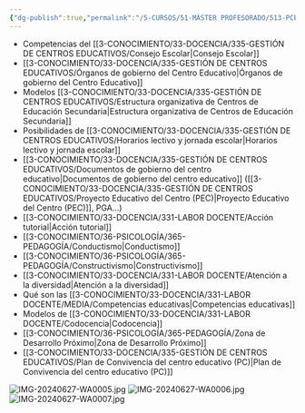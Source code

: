 ```yaml
---
{"dg-publish":true,"permalink":"/5-CURSOS/51-MÁSTER PROFESORADO/513-PCE/Contenidos examen PCE/"}
---
```


- Competencias del [[3-CONOCIMIENTO/33-DOCENCIA/335-GESTIÓN DE CENTROS EDUCATIVOS/Consejo Escolar\|Consejo Escolar]]
- [[3-CONOCIMIENTO/33-DOCENCIA/335-GESTIÓN DE CENTROS EDUCATIVOS/Órganos de gobierno del Centro Educativo\|Órganos de gobierno del Centro Educativo]]
- Modelos [[3-CONOCIMIENTO/33-DOCENCIA/335-GESTIÓN DE CENTROS EDUCATIVOS/Estructura organizativa de Centros de Educación Secundaria\|Estructura organizativa de Centros de Educación Secundaria]]
- Posibilidades de [[3-CONOCIMIENTO/33-DOCENCIA/335-GESTIÓN DE CENTROS EDUCATIVOS/Horarios lectivo y jornada escolar\|Horarios lectivo y jornada escolar]]
- [[3-CONOCIMIENTO/33-DOCENCIA/335-GESTIÓN DE CENTROS EDUCATIVOS/Documentos de gobierno del centro educativo\|Documentos de gobierno del centro educativo]] ([[3-CONOCIMIENTO/33-DOCENCIA/335-GESTIÓN DE CENTROS EDUCATIVOS/Proyecto Educativo del Centro (PEC)\|Proyecto Educativo del Centro (PEC)]], PGA...)
- [[3-CONOCIMIENTO/33-DOCENCIA/331-LABOR DOCENTE/Acción tutorial\|Acción tutorial]]
- [[3-CONOCIMIENTO/36-PSICOLOGÍA/365-PEDAGOGÍA/Conductismo\|Conductismo]]
- [[3-CONOCIMIENTO/36-PSICOLOGÍA/365-PEDAGOGÍA/Constructivismo\|Constructivismo]]
- [[3-CONOCIMIENTO/33-DOCENCIA/331-LABOR DOCENTE/Atención a la diversidad\|Atención a la diversidad]]
- Qué son las [[3-CONOCIMIENTO/33-DOCENCIA/331-LABOR DOCENTE/MEDIA/Competencias educativas\|Competencias educativas]]
- Modelos de [[3-CONOCIMIENTO/33-DOCENCIA/331-LABOR DOCENTE/Codocencia\|Codocencia]]
- [[3-CONOCIMIENTO/36-PSICOLOGÍA/365-PEDAGOGÍA/Zona de Desarrollo Próximo\|Zona de Desarrollo Próximo]]
- [[3-CONOCIMIENTO/33-DOCENCIA/335-GESTIÓN DE CENTROS EDUCATIVOS/Plan de Convivencia del centro educativo (PC)\|Plan de Convivencia del centro educativo (PC)]]



![IMG-20240627-WA0005.jpg](/img/user/MEDIA/IMG-20240627-WA0005.jpg)
![IMG-20240627-WA0006.jpg](/img/user/MEDIA/IMG-20240627-WA0006.jpg)
![IMG-20240627-WA0007.jpg](/img/user/MEDIA/IMG-20240627-WA0007.jpg)